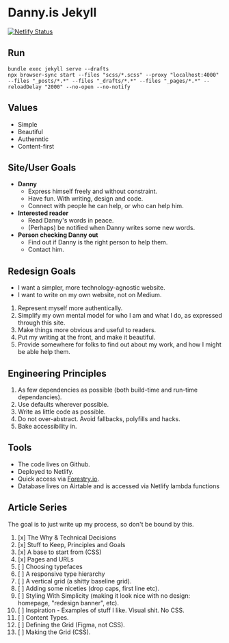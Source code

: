 ---
---

# Danny.is Jekyll

[![Netlify Status](https://api.netlify.com/api/v1/badges/591407d0-3299-4d9f-a929-495f4725de39/deploy-status)](https://app.netlify.com/sites/dannyis/deploys)

## Run

```shell
bundle exec jekyll serve --drafts
npx browser-sync start --files "scss/*.scss" --proxy "localhost:4000" --files "_posts/*.*" --files "_drafts/*.*" --files "_pages/*.*" --reloadDelay "2000" --no-open --no-notify
```

## Values

- Simple
- Beautiful
- Authenntic
- Content-first

## Site/User Goals

- **Danny**
  - Express himself freely and without constraint.
  - Have fun. With writing, design and code.
  - Connect with people he can help, or who can help him.
- **Interested reader**
  - Read Danny's words in peace.
  - (Perhaps) be notified when Danny writes some new words.
- **Person checking Danny out**
  - Find out if Danny is the right person to help them.
  - Contact him.

## Redesign Goals

- I want a simpler, more technology-agnostic website.
- I want to write on my own website, not on Medium.

1. Represent myself more authentically.
2. Simplify my own mental model for who I am and what I do, as expressed through this site.
3. Make things more obvious and useful to readers.
4. Put my writing at the front, and make it beautiful.
5. Provide somewhere for folks to find out about my work, and how I might be able help them.

## Engineering Principles

1. As few dependencies as possible (both build-time and run-time dependancies).
2. Use defaults wherever possible.
3. Write as little code as possible.
4. Do not over-abstract. Avoid fallbacks, polyfills and hacks.
5. Bake accessibility in.

## Tools

- The code lives on Github.
- Deployed to Netlify.
- Quick access via [Forestry.io](forestry.io).
- Database lives on Airtable and is accessed via Netlify lambda functions

## Article Series

The goal is to just write up my process, so don't be bound by this.

1. [x] The Why & Technical Decisions
1. [x] Stuff to Keep, Principles and Goals
1. [x] A base to start from (CSS)
1. [x] Pages and URLs
1. [ ] Choosing typefaces
1. [ ] A responsive type hierarchy
1. [ ] A vertical grid (a shitty baseline grid).
1. [ ] Adding some niceties (drop caps, first line etc).
1. [ ] Styling With Simplicity (making it look nice with no design: homepage, "redesign banner", etc).
1. [ ] Inspiration - Examples of stuff I like. Visual shit. No CSS.
1. [ ] Content Types.
1. [ ] Defining the Grid (Figma, not CSS).
1. [ ] Making the Grid (CSS).
